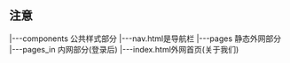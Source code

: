 ## 注意
   |---components 公共样式部分
        |---nav.html是导航栏
   |---pages 静态外网部分
   |---pages_in 内网部分(登录后)
   |---index.html外网首页(关于我们)
